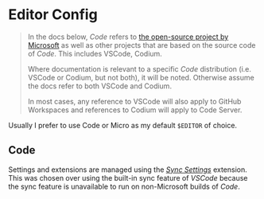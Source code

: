 # Editor Config

> In the docs below, *Code* refers to [the open-source project by Microsoft](https://github.com/microsoft/vscode) as well as other projects that are based on the source code of *Code*. This includes VSCode, Codium.
> 
> Where documentation is relevant to a specific *Code* distribution (i.e. VSCode or Codium, but not both), it will be noted. Otherwise assume the docs refer to both VSCode and Codium.
> 
> In most cases, any reference to VSCode will also apply to GitHub Workspaces and references to Codium will apply to Code Server.

Usually I prefer to use Code or Micro as my default `$EDITOR` of choice.

## Code

Settings and extensions are managed using the [*Sync Settings*](https://open-vsx.org/extension/zokugun/sync-settings) extension. This was chosen over using the built-in sync feature of *VSCode* because the sync feature is unavailable to run on non-Microsoft builds of *Code*.